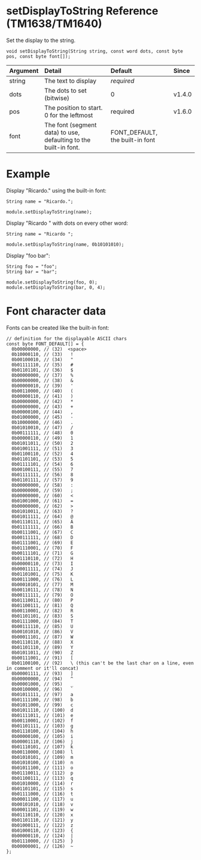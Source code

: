 # setDisplayToString Reference (TM1638/TM1640) #

Set the display to the string.

```
void setDisplayToString(String string, const word dots, const byte pos, const byte font[]);
```

| Argument | Detail | Default | Since |
|:---------|:-------|:--------|:------|
| string   | The text to display | _required_ |       |
| dots     | The dots to set (bitwise) | 0       | v1.4.0 |
| pos      | The position to start. 0 for the leftmost | required | v1.6.0 |
| font     | The font (segment data) to use, defaulting to the built-in font. | FONT\_DEFAULT, the built-in font |       |

# Example #

Display "Ricardo." using the built-in font:
```
String name = "Ricardo.";

module.setDisplayToString(name);
```

Display "Ricardo " with dots on every other word:
```
String name = "Ricardo ";

module.setDisplayToString(name, 0b10101010);
```

Display "foo bar":
```
String foo = "foo";
String bar = "bar";

module.setDisplayToString(foo, 0);
module.setDisplayToString(bar, 0, 4);
```

# Font character data #

Fonts can be created like the built-in font:
```
// definition for the displayable ASCII chars
const byte FONT_DEFAULT[] = {
  0b00000000, // (32)  <space>
  0b10000110, // (33)   !
  0b00100010, // (34)   "
  0b01111110, // (35)   #
  0b01101101, // (36)   $
  0b00000000, // (37)   %
  0b00000000, // (38)   &
  0b00000010, // (39)   '
  0b00110000, // (40)   (
  0b00000110, // (41)   )
  0b00000000, // (42)   *
  0b00000000, // (43)   +
  0b00000100, // (44)   ,
  0b01000000, // (45)   -
  0b10000000, // (46)   .
  0b01010010, // (47)   /
  0b00111111, // (48)   0
  0b00000110, // (49)   1
  0b01011011, // (50)   2
  0b01001111, // (51)   3
  0b01100110, // (52)   4
  0b01101101, // (53)   5
  0b01111101, // (54)   6
  0b00100111, // (55)   7
  0b01111111, // (56)   8
  0b01101111, // (57)   9
  0b00000000, // (58)   :
  0b00000000, // (59)   ;
  0b00000000, // (60)   <
  0b01001000, // (61)   =
  0b00000000, // (62)   >
  0b01010011, // (63)   ?
  0b01011111, // (64)   @
  0b01110111, // (65)   A
  0b01111111, // (66)   B
  0b00111001, // (67)   C
  0b00111111, // (68)   D
  0b01111001, // (69)   E
  0b01110001, // (70)   F
  0b00111101, // (71)   G
  0b01110110, // (72)   H
  0b00000110, // (73)   I
  0b00011111, // (74)   J
  0b01101001, // (75)   K
  0b00111000, // (76)   L
  0b00010101, // (77)   M
  0b00110111, // (78)   N
  0b00111111, // (79)   O
  0b01110011, // (80)   P
  0b01100111, // (81)   Q
  0b00110001, // (82)   R
  0b01101101, // (83)   S
  0b01111000, // (84)   T
  0b00111110, // (85)   U
  0b00101010, // (86)   V
  0b00011101, // (87)   W
  0b01110110, // (88)   X
  0b01101110, // (89)   Y
  0b01011011, // (90)   Z
  0b00111001, // (91)   [
  0b01100100, // (92)   \ (this can't be the last char on a line, even in comment or it'll concat)
  0b00001111, // (93)   ]
  0b00000000, // (94)   ^
  0b00001000, // (95)   _
  0b00100000, // (96)   `
  0b01011111, // (97)   a
  0b01111100, // (98)   b
  0b01011000, // (99)   c
  0b01011110, // (100)  d
  0b01111011, // (101)  e
  0b00110001, // (102)  f
  0b01101111, // (103)  g
  0b01110100, // (104)  h
  0b00000100, // (105)  i
  0b00001110, // (106)  j
  0b01110101, // (107)  k
  0b00110000, // (108)  l
  0b01010101, // (109)  m
  0b01010100, // (110)  n
  0b01011100, // (111)  o
  0b01110011, // (112)  p
  0b01100111, // (113)  q
  0b01010000, // (114)  r
  0b01101101, // (115)  s
  0b01111000, // (116)  t
  0b00011100, // (117)  u
  0b00101010, // (118)  v
  0b00011101, // (119)  w
  0b01110110, // (120)  x
  0b01101110, // (121)  y
  0b01000111, // (122)  z
  0b01000110, // (123)  {
  0b00000110, // (124)  |
  0b01110000, // (125)  }
  0b00000001, // (126)  ~
};
```